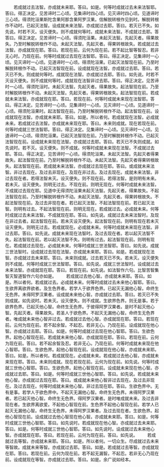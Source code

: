 <!-- { "loadSidebar": true } -->
　　若成就过去法智。亦成就未来耶。答曰。如是。何等时成就过去未来法智耶。答曰。得正决定。见苦谛时二心顷。见集谛时四心顷。见灭谛时四心顷。见道谛时三心顷。得须陀洹果斯陀含果阿那含果阿罗汉果。信解脱转根作见到时。解脱转根作不动时。已起灭法智。设成就未来法智。亦成就过去耶。答曰。若灭已不失。如先说。时若不灭。设灭便失。则不成就何等时。成就未来法智。不成就过去耶。答答曰。得正决定。见苦谛时一心顷。得须陀洹果。未起灭法智。先起灭者。得果故失。乃至时解脱转根作不动。未起灭法智。先起灭者。得果转根故失。若成就过去法智。亦成就现在耶。答曰。若现在前。云何为现在前。若不起比智等智忍。若非无心时。乃现在前。何等时成就过去现在法智耶。答曰。得正决定。见集谛时一心顷。见灭谛时一心顷。见道谛时一心顷。得须陀洹果。已起灭法智现在前。乃至时解脱转根作不动。已起灭法智现在前。设成就现在法智。亦成就过去耶。答曰。若灭已不失。则成就何等时。成就现在法智。亦成就过去耶。答曰。如先说。时若不灭设灭便失。则不成就何等时。成就现在法智非过去耶。答曰。得正决定。见苦谛时一心顷。得须陀洹时。未起灭法智。先起灭者。得果故失。起法智现在前。乃至时解脱转根作不动。未起灭法智。先起灭者。得果转根故失。起法智现在前。若成就未来法智。亦成就现在耶。答曰。若现在前。何等时成就未来现在法智耶。答曰。得正决定。见苦谛时一心顷。见集谛时一心顷。见灭谛时一心顷。见道谛时一心顷。得须陀洹果时。起法智现在前。乃至时解脱转根作不动。起法智现在前。设成就现在法智。亦成就未来耶。答曰。如是。所以者何。若成就现在法智。必成就未来。若成就过去法智。亦成就未来现在耶。答曰。未来则成就。现在若现在前。何等时成就三世法智耶。答曰。得正决定。见集谛时一心顷。见灭谛时一心顷。见道谛时一心顷。得须陀洹果。已起灭法智现在前。乃至时解脱转根作不动。已起灭法智现在前。设成就未来现在法智。亦成就过去耶。答曰。若灭已不失则成就。如先说时。若不灭。设灭便失。则不成就。何等时成就未来现在法智。不成就过去耶。答曰。得正决定。见苦谛时一心顷。得须陀洹果。未起灭法智。先起灭者得果故失。起法智现在前。乃至时解脱转根作不动。未起灭法智。先起灭者得果转根故失。起法智现在前。若成就未来法智。亦成就过去现在耶。答曰。或成就未来法智。非过去现在。及过去非现在。及现在非过去。及过去现在。成就未来法智。非过去现在者。若得法智未灭。设灭便失。则不现在前。若得法智。是则明有未来。若未灭。设灭便失。则明无过去。不现在前。则明无现在。何等时成就未来法智。不成就过去现在耶。见道中无得须陀洹果未起灭法智。先起灭者。得果故失。不起法智现在前。乃至时解脱转根作不动。未起灭法智。先起灭者。得果转根故失。不起法智现在前。及过去非现在者。若已起灭法智。不起法智现在前。若已起灭法智。则明有过去。不起法智现在前。则明无现在。若成就过去。必成就未来。何等时成就过去未来法智。不成就现在耶。答曰。如先说。成就过去未来法智时。及现在非过去者。起法智现在前。若未灭设灭便失。起法智现在前。则明有现在若未灭设灭便失。则明无过去。若成就现在。必成就未来。何等时成就未来现在法智。非过去耶。答曰。如先说。成就未来现在法智时。及过去现在者。若以起灭法智不失。起法智现在前。若以起灭法智不失。则明有过去。起法智现在前。则明有现在。若成就过去现在。必成就未来。何等时成就三世法智耶。答曰。如先说。成就三世法智时。设成就过去现在法智。亦成就未来耶。答曰。如是。若成就现在法智。亦成就过去未来耶。答曰。未来则成就。过去若灭已不失。若未灭。设灭便失则不成就。何等时成就三世法智耶。答曰。如先说。成就三世法智时。设成就过去未来法智。亦成就现在耶。答曰。若现在前。如先说。如法智作六句。比智苦智集智灭智道智作六句亦如是。
　　若成就过去他心智。亦成就未来耶。答曰。如是。所以者何。若成就过去。必成就未来。何等时成就过去未来他心智耶。答曰。生欲界离欲界欲者。及生色界者。若学人于欲界色界。已起灭无漏他心智。命终生无色界。未得阿罗汉果者。设成就未来他心智。亦成就过去耶。答曰。若灭已不失则成就。如先说时。若未灭。设灭便失。则不成就。生欲界色界。则无是事。若于欲界色界。已起灭他心智。命终生无色界。于彼得阿罗汉果者。是时不起灭他心智。先起灭者。得果故失。若圣人于欲色界。不起灭无漏他心智。命终生无色界者。唯成就未来他心智非过去。若成就过去他心智。亦成就现在耶。答曰。若现在前。云何为现在前。若不起余智。不起忍。若非无心。乃现在前。设成就现在他心智。亦成就过去耶。答曰。如是。何等时成就过去现在他心智耶。答曰。生欲色界。起他心智现在前。若成就未来他心智。亦成就现在耶。答曰。若现在前。云何为现在前。答曰。若不起余智及忍。若非无心。乃现在前。何等时成就未来现在他心智耶。答曰。生欲色界。起他心智现在前。设成就现在他心智。亦成就未来耶。答曰。如是。所以者何。若成就现在。必成就未来。若成就过去他心智。亦成就未来现在耶。答曰。未来则成就。现在若现在前。云何为现在前。如先说。何等时成就三世他心智耶。答曰。生欲色界。起他心智现在前。设成就未来现在他心智。亦成就过去耶。答曰。如是。何等时成就三世他心智耶。答曰。如先说。若成就未来他心智。亦成就过去现在耶。答曰。或成就未来他心智非过去现在。及过去非现在。及过去现在。何等时成就未来他心智。非过去现在耶。答曰。生欲色界中。无有是事。若学人于欲色界中。不起灭无漏他心智。命终生无色界。未得阿罗汉果者。若已起灭他心智。命终生无色界。得阿罗汉果者。是时唯成就未来。及过去非现在者。生欲界离欲爱。不起他心智现在前。生色界不起他心智现在前。若学人已起灭无漏他心智。命终生无色界。未得阿罗汉果者。及过去现在者。生欲色界。起他心智现在前。设成就过去他心智现在他心智。亦成就未来耶。答曰。如是。何等时成就三世他心智耶。答曰。如先说时。若成就现在他心智。亦成就过去未来耶。答曰。如是。何等时成就三世他心智耶。答曰。如先说时。设成就过去未来他心智。亦成就现在耶。答曰。若现在前。云何为现在前。答曰。如先说。
　　若成就过去等智。亦成就未来耶。答曰。如是。所以者何。一切众生。尽成就过去未来等智故。成就未来等智。亦成就过去耶。答曰。如是。若成就过去等智。亦成就现在耶。答曰。若现在前。云何为现在前。若不起无漏智。不起忍。若非无心乃现在前。设成就现在等智。亦成就过去耶。答曰。如是。余广说如经本。
